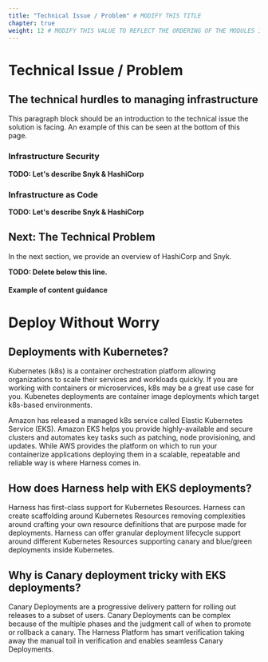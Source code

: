 ```yaml
---
title: "Technical Issue / Problem" # MODIFY THIS TITLE
chapter: true
weight: 12 # MODIFY THIS VALUE TO REFLECT THE ORDERING OF THE MODULES IF APPLICABLE
---
```


# Technical Issue / Problem <!-- MODIFY THIS HEADING TO REFLECT THE PROBLEM THE WORKSHOP IS ADDRESSING -->

## The technical hurdles to managing infrastructure <!-- MODIFY THIS SUBHEADING -->
This paragraph block should be an introduction to the technical issue the solution is facing. An example of this can be seen at the bottom of this page. <br>

### Infrastructure Security
**TODO: Let's describe Snyk & HashiCorp**
### Infrastructure as Code
**TODO: Let's describe Snyk & HashiCorp**

## Next: The Technical Problem <!-- TODO: MODIFY the body -->
In the next section, we provide an overview of HashiCorp and Snyk.


**TODO: Delete below this line.**
#### Example of content guidance

# Deploy Without Worry

## Deployments with Kubernetes?

Kubernetes (k8s) is a container orchestration platform allowing organizations to scale their services and workloads quickly. If you are working with containers or microservices, k8s may be a great use case for you. Kubenetes deployments are container image deployments which target k8s-based environments.

Amazon has released a managed k8s service called Elastic Kubernetes Service (EKS). Amazon EKS helps you provide highly-available and secure clusters and automates key tasks such as patching, node provisioning, and updates. While AWS provides the platform on which to run your containerize applications deploying them in a scalable, repeatable and reliable way is where Harness comes in.


## How does Harness help with EKS deployments?

Harness has first-class support for Kubernetes Resources. Harness can create scaffolding around Kubernetes Resources removing complexities around crafting your own resource definitions that are purpose made for deployments. Harness can offer granular deployment lifecycle support around different Kubernetes Resources supporting canary and blue/green deployments inside Kubernetes.

## Why is Canary deployment tricky with EKS deployments?

Canary Deployments are a progressive delivery pattern for rolling out releases to a subset of users. Canary Deployments can be complex because of the multiple phases and the judgment call of when to promote or rollback a canary. The Harness Platform has smart verification taking away the manual toil in verification and enables seamless Canary Deployments.